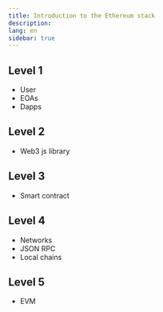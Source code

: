 ```yaml
---
title: Introduction to the Ethereum stack
description:
lang: en
sidebar: true
---
```


<!--Content ideas: https://blog.b9lab.com/unpacking-the-ethereum-stack-for-developers-c1be1dc41c06-->

## Level 1

- User
- EOAs
- Dapps

## Level 2

- Web3 js library

## Level 3

- Smart contract

## Level 4

- Networks
- JSON RPC
- Local chains

## Level 5

- EVM
